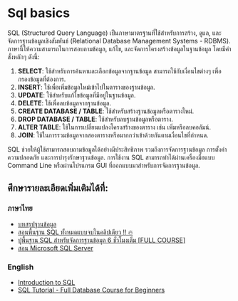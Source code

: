 # Sql basics

SQL (Structured Query Language) เป็นภาษามาตรฐานที่ใช้สำหรับการสร้าง, ดูแล, และจัดการฐานข้อมูลเชิงสัมพันธ์ (Relational Database Management Systems - RDBMS). ภาษานี้ให้ความสามารถในการสอบถามข้อมูล, แก้ไข, และจัดการโครงสร้างข้อมูลในฐานข้อมูล โดยมีคำสั่งหลักๆ ดังนี้:

1. **SELECT**: ใช้สำหรับการค้นหาและเลือกข้อมูลจากฐานข้อมูล สามารถใช้กับเงื่อนไขต่างๆ เพื่อกรองข้อมูลที่ต้องการ.
2. **INSERT**: ใช้เพื่อเพิ่มข้อมูลใหม่เข้าไปในตารางของฐานข้อมูล.
3. **UPDATE**: ใช้สำหรับแก้ไขข้อมูลที่มีอยู่ในฐานข้อมูล.
4. **DELETE**: ใช้เพื่อลบข้อมูลจากฐานข้อมูล.
5. **CREATE DATABASE / TABLE**: ใช้สำหรับสร้างฐานข้อมูลหรือตารางใหม่.
6. **DROP DATABASE / TABLE**: ใช้สำหรับลบฐานข้อมูลหรือตาราง.
7. **ALTER TABLE**: ใช้ในการเปลี่ยนแปลงโครงสร้างของตาราง เช่น เพิ่มหรือลบคอลัมน์.
8. **JOIN**: ใช้ในการรวมข้อมูลจากสองตารางหรือมากกว่าเข้าด้วยกันตามเงื่อนไขที่กำหนด.

SQL ช่วยให้ผู้ใช้สามารถสอบถามข้อมูลได้อย่างมีประสิทธิภาพ รวมถึงการจัดการฐานข้อมูล การตั้งค่าความปลอดภัย และการบำรุงรักษาฐานข้อมูล. การใช้งาน SQL สามารถทำได้ผ่านเครื่องมือแบบ Command Line หรือผ่านโปรแกรม GUI ที่ออกแบบมาสำหรับการจัดการฐานข้อมูล.

## ศึกษารายละเอียดเพิ่มเติมได้ที่:

### ภาษาไทย
- [บทสรุปฐานข้อมูล](https://www.saladpuk.com/beginner-1/database-design)
- [สอนพื้นฐาน SQL ทั้งหมดแบบจบในคลิปเดียว !! 🔥](https://www.youtube.com/watch?v=vd1qdnCX5RU)
- [ปูพื้นฐาน SQL สำหรับจัดการฐานข้อมูล 6 ชั่วโมงเต็ม [FULL COURSE]](https://www.youtube.com/watch?v=sgQiJ-8Ra8c)
- [สอน Microsoft SQL Server](https://www.youtube.com/watch?v=kh3MfhTiyQk&list=PLoTScYm9O0GH8gYuxpp-jqu5Blc7KbQVn&index=1)


### English
- [Introduction to SQL](https://www.w3schools.com/sql/sql_intro.asp)
- [SQL Tutorial - Full Database Course for Beginners](https://www.youtube.com/watch?v=HXV3zeQKqGY)

